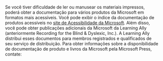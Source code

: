 Se você tiver dificuldade de ler ou manusear os materiais impressos, poderá obter a documentação para vários produtos da Microsoft em formatos mais acessíveis. Você pode exibir o índice da documentação de produtos acessíveis no [site de Acessibilidade da Microsoft](http://go.microsoft.com/fwlink/?LinkId=8431). Além disso, você pode obter publicações adicionais da Microsoft da Learning Ally (anteriormente Recording for the Blind &amp; Dyslexic, Inc.). A Learning Ally distribui esses documentos para membros registrados e qualificados de seu serviço de distribuição. Para obter informações sobre a disponibilidade de documentação de produto e livros da Microsoft pela Microsoft Press, contate:

<!--HONumber=Oct16_HO1-->


